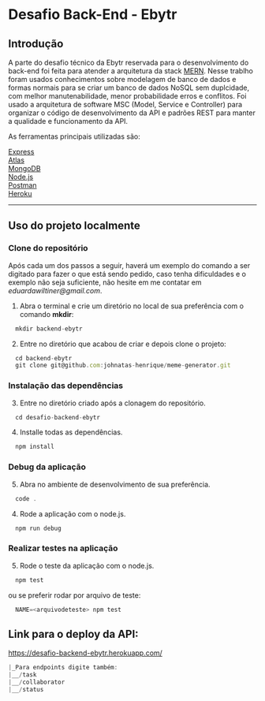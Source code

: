 
# Desafio Back-End - Ebytr

## Introdução

A parte do desafio técnico da Ebytr reservada para o desenvolvimento do back-end foi feita para atender a arquitetura da stack [MERN](https://www.mongodb.com/mern-stack). Nesse trablho foram usados conhecimentos sobre modelagem de banco de dados e formas normais para se criar um banco de dados NoSQL sem duplcidade, com melhor manutenabilidade, menor probabilidade erros e conflitos. Foi usado a arquitetura de software MSC (Model, Service e Controller) para organizar o código de desenvolvimento da API e padrões REST para manter a qualidade e funcionamento da API.

As ferramentas principais utilizadas são:

[Express](https://expressjs.com/)<br>
[Atlas](https://www.googleadservices.com/pagead/aclk?sa=L&ai=DChcSEwinwMrL6frzAhXI7bMKHV82BzIYABAAGgJxbg&ae=2&ohost=www.google.com&cid=CAESQeD2sGi_xD8RTWY4JDlyEJwly51DfQNS88frVRtON4AOxDy5gG4e3pAes_vtTP4fim4bQab-qWK4PcZH72cumnHe&sig=AOD64_1IEHAdpgrztk-7RzXLMB1kZd8jwQ&q&adurl&ved=2ahUKEwjzirzL6frzAhVBlJUCHezrCmwQ0Qx6BAgDEAE)<br>
[MongoDB](https://www.mongodb.com/)<br>
[Node.js](https://nodejs.org/)<br>
[Postman](https://www.postman.com/)<br>
[Heroku](https://www.heroku.com/)<br>

---

## Uso do projeto localmente

### Clone do repositório

Após cada um dos passos a seguir, haverá um exemplo do comando a ser digitado para fazer o que está sendo pedido, caso tenha dificuldades e o exemplo não seja suficiente, não hesite em me contatar em _eduardawiltiner@gmail.com_.

1. Abra o terminal e crie um diretório no local de sua preferência com o comando **mkdir**:
```javascript
  mkdir backend-ebytr
```

2. Entre no diretório que acabou de criar e depois clone o projeto:
```javascript
  cd backend-ebytr
  git clone git@github.com:johnatas-henrique/meme-generator.git
```

### Instalação das dependências

3. Entre no diretório criado após a clonagem do repositório.
```javascript
  cd desafio-backend-ebytr
```

4. Installe todas as dependências.
```javascript
  npm install
```
### Debug da aplicação

5. Abra no ambiente de desenvolvimento de sua preferência.
```javascript
  code .
```

4. Rode a aplicação com o node.js.
```javascript
  npm run debug
```

### Realizar testes na aplicação

5. Rode o teste da aplicação com o node.js.
```javascript
  npm test
```
ou se preferir rodar por arquivo de teste:

```javascript
  NAME=<arquivodeteste> npm test
```
## Link para o deploy da API:
https://desafio-backend-ebytr.herokuapp.com/
```javascript
|_Para endpoints digite também:
|__/task
|__/collaborator
|__/status
```
